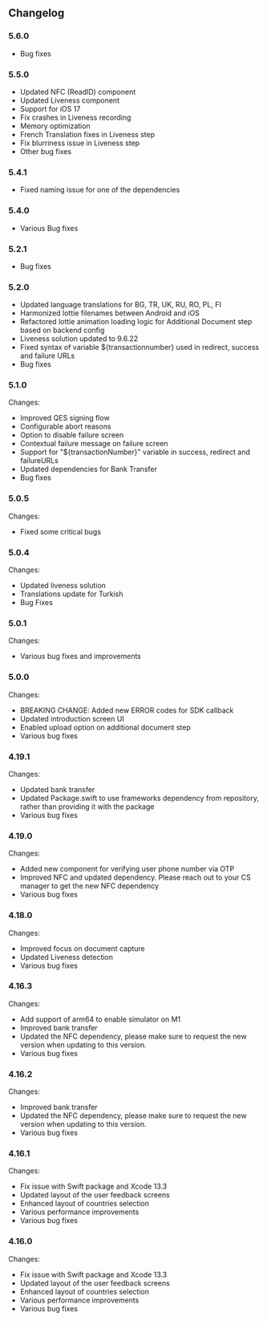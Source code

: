 ## Changelog

 ### 5.6.0
- Bug fixes

 ### 5.5.0
- Updated NFC (ReadID) component
- Updated Liveness component
- Support for iOS 17
- Fix crashes in Liveness recording
- Memory optimization
- French Translation fixes in Liveness step
- Fix blurriness issue in Liveness step
- Other bug fixes

 ### 5.4.1
- Fixed naming issue for one of the dependencies


 ### 5.4.0
- Various Bug fixes

### 5.2.1
- Bug fixes

### 5.2.0
- Updated language translations for BG, TR, UK, RU, RO, PL, FI
- Harmonized lottie filenames between Android and iOS
- Refactored lottie animation loading logic for Additional Document step based on backend config
- Liveness solution updated to 9.6.22
- Fixed syntax of variable ${transactionnumber} used in redirect, success and failure URLs
- Bug fixes

### 5.1.0
Changes:
- Improved QES signing flow
- Configurable abort reasons
- Option to disable failure screen
- Contextual failure message on failure screen
- Support for "${transactionNumber}" variable in success, redirect and failureURLs
- Updated dependencies for Bank Transfer
- Bug fixes

### 5.0.5
Changes:
- Fixed some critical bugs

### 5.0.4
Changes:
- Updated liveness solution
- Translations update for Turkish
- Bug Fixes


### 5.0.1
Changes:
- Various bug fixes and improvements

### 5.0.0
Changes:
- BREAKING CHANGE: Added new ERROR codes for SDK callback
- Updated introduction screen UI
- Enabled upload option on additional document step
- Various bug fixes

### 4.19.1
Changes:
- Updated bank transfer
- Updated Package.swift to use frameworks dependency from repository, rather than providing it with the package
- Various bug fixes

### 4.19.0
Changes:
-  Added new component for verifying user phone number via OTP
-  Improved NFC and updated dependency. Please reach out to your CS manager to get the new NFC dependency
-  Various bug fixes

### 4.18.0
Changes:
-  Improved focus on document capture
-  Updated Liveness detection
-  Various bug fixes

### 4.16.3
Changes:
-  Add support of arm64 to enable simulator on M1
-  Improved bank transfer
-  Updated the NFC dependency, please make sure to request the new version when updating to this version.
-  Various bug fixes

### 4.16.2
Changes:
-  Improved bank transfer
-  Updated the NFC dependency, please make sure to request the new version when updating to this version.
-  Various bug fixes

### 4.16.1
Changes:
-  Fix issue with Swift package and Xcode 13.3
-  Updated layout of the user feedback screens
-  Enhanced layout of countries selection
-  Various performance improvements
-  Various bug fixes

### 4.16.0
Changes:
-  Fix issue with Swift package and Xcode 13.3
-  Updated layout of the user feedback screens
-  Enhanced layout of countries selection
-  Various performance improvements
-  Various bug fixes


